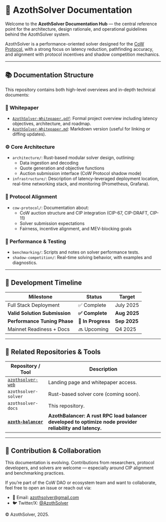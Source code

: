 # 🧾 AzothSolver Documentation

Welcome to the **AzothSolver Documentation Hub** — the central reference point for the architecture, design rationale, and operational guidelines behind the AzothSolver system.

AzothSolver is a performance-oriented solver designed for the [CoW Protocol](https://cow.fi/), with a strong focus on latency reduction, pathfinding accuracy, and alignment with protocol incentives and shadow competition mechanics.

---

## 📚 Documentation Structure

This repository contains both high-level overviews and in-depth technical documents:

### 📄 Whitepaper
- [`AzothSolver-Whitepaper.pdf`](../assets/documents/AzothSolver-Whitepaper.pdf): Formal project overview including latency objectives, architecture, and roadmap.
- [`AzothSolver-Whitepaper.md`](../assets/documents/AzothSolver-Whitepaper.md): Markdown version (useful for linking or diffing updates).

### ⚙️ Core Architecture
- `architecture/`: Rust-based modular solver design, outlining:
  - Data ingestion and decoding
  - Quote generation and objective functions
  - Auction submission interface (CoW Protocol shadow mode)
- `infrastructure/`: Description of latency-leveraged deployment location, real-time networking stack, and monitoring (Prometheus, Grafana).

### 🧠 Protocol Alignment
- `cow-protocol/`: Documentation about:
  - CoW auction structure and CIP integration (CIP-67, CIP-DRAFT, CIP-11)
  - Solver submission expectations
  - Fairness, incentive alignment, and MEV-blocking goals

### 🧪 Performance & Testing
- `benchmarking/`: Scripts and notes on solver performance tests.
- `shadow-competition/`: Real-time solving behavior, with examples and diagnostics.

---

## 📅 Development Timeline

| Milestone                    | Status      | Target        |
|-----------------------------|-------------|---------------|
| Full Stack Deployment       | ✅ Complete | July 2025     |
| **Valid Solution Submission** | **✅ Complete** | **Aug 2025**  |
| **Performance Tuning Phase**  | **🚧 In Progress** | **Sep 2025** |
| Mainnet Readiness + Docs    | 🔜 Upcoming | Q4 2025       |

---

## 🧩 Related Repositories & Tools

| Repository / Tool           | Description                                                                 |
|-----------------------------|-----------------------------------------------------------------------------|
| [`azothsolver-web`](https://github.com/AzothSolver/azothsolver-web) | Landing page and whitepaper access. |
| `azothsolver-solver`        | Rust-based solver core (coming soon).                                       |
| `azothsolver-docs`          | This repository.                                                            |
| **[`azoth-balancer`](https://github.com/AzothSolver/azoth-balancer)** | **AzothBalancer: A rust RPC load balancer developed to optimize node provider reliability and latency.** |

---

## 🤝 Contribution & Collaboration

This documentation is evolving. Contributions from researchers, protocol developers, and solvers are welcome — especially around CIP alignment and benchmarking practices.

If you’re part of the CoW DAO or ecosystem team and want to collaborate, feel free to open an issue or reach out via:

- 📧 Email: [azothsolver@gmail.com](mailto:azothsolver@gmail.com)
- 🐦 Twitter/X: [@AzothSolver](https://x.com/AzothSolver)



© AzothSolver, 2025.